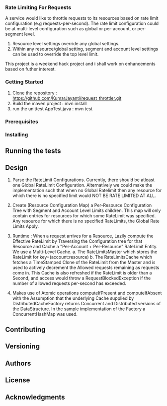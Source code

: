 ### Rate Limiting For Requests

A service would like to throttle requests to its resources based on rate limit configuration (e.g requests-per-second).
The rate limit configuration could be at multi-level configuration such as global or per-account, or per-segment level.

 1. Resource level settings override any global settings.
 2. Within any resource/global setting, segment and account level settings can be used to override the top level limit.


This project is a weekend hack project and i shall work on enhancements based on futher interest.

### Getting Started

 1. Clone the repository : https://github.com/KumarJayanti/request_throttler.git
 2. Build the maven project : mvn install
 3. run the unittest AppTest.java : mvn test


### Prerequisites


### Installing


## Running the tests

## Design
1.  Parse the RateLimit Configurations. Currently, there should be atleast one Global RateLimit Configuration.
    Alternatively we could make the implementation such that when no Global Ratelimit then any resource for which there is no specified limit would NOT BE RATE LIMITED AT ALL.

2.  Create (Resource Configuration Map) a Per-Resource Configuration Tree with Segment and Account Level Limits children.
    This map will only contain entries for resources for which some RateLimit was specified. Any resource for which
    there is no specified RateLimits, the Global Rate Limits Apply.
3.  Runtime :  When a request arrives for a Resource, Lazily compute the Effective RateLimit by Traversing the Configuration
tree for that Resource and Cache a "Per-Account + Per-Resource" RateLimit Entity.  We use a Multi-Level Cache.
     a. The RateLimitsMaster which stores the RateLimit for key=(account:resource)
     b. The RateLimitsCache which fetches a TimeStamped Clone of the RateLimit from the Master and is used to actively decrement the Allowed requests remaining as requests come in.  This Cache is also refreshed if the RateLimit is older than a Second, and access would throw a RequestBlockedException if the number of allowed requests per-second has exceeded.

4.  Makes use of Atomic operations computeIfPresent and computeIfAbsent with the Assumption that the underlying Cache
supplied by DistributedCacheFactory returns Concurrent and Distributed versions of the DataStructure. In the sample implementation
of the Factory a ConcurrentHashMap was used.


## Contributing


## Versioning


## Authors


## License


## Acknowledgments


